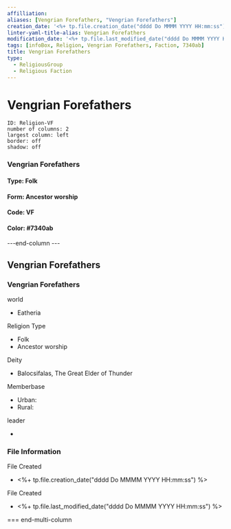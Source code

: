 ```yaml
---
affilliation: 
aliases: [Vengrian Forefathers, "Vengrian Forefathers"]
creation_date: '<%+ tp.file.creation_date("dddd Do MMMM YYYY HH:mm:ss") %>' 
linter-yaml-title-alias: Vengrian Forefathers
modification_date: '<%+ tp.file.last_modified_date("dddd Do MMMM YYYY HH:mm:ss") %>'
tags: [infoBox, Religion, Vengrian Forefathers, Faction, 7340ab]
title: Vengrian Forefathers
type:
  - ReligiousGroup
  - Religious Faction
---
```

# Vengrian Forefathers


```start-multi-column  
ID: Religion-VF  
number of columns: 2  
largest column: left
border: off
shadow: off
```

### Vengrian Forefathers

#### Type: Folk

#### Form: Ancestor worship

#### Code: VF

#### **Color:** #7340ab

---end-column ---
<html>
    <div class="infobox">
        <div class="heading">
            <h2>Vengrian Forefathers</h2>
        </div>
        <div class="infobox-group">
            <div class="heading">
                <h3>Vengrian Forefathers</h3>
            </div>
            <div class="infobox-datarow">
                <p class="data-heading">world</p>
                <ul class="data-content">
                    <li>Eatheria</li>
                </ul>
            </div>
            <div class="infobox-datarow">
                <p class="data-heading">Religion Type</p>
                <ul class="data-content">
                    <li>Folk</li>
                    <li>Ancestor worship</li>
                </ul>
            </div>
            <div class="infobox-datarow">
                <p class="data-heading">Deity</p>
                <ul class="data-content">
                    <li>Balocsifalas, The Great Elder of Thunder</li>
                </ul>
            </div>
            <div class="infobox-datarow">
                <p class="data-heading">Memberbase</p>
                <ul class="data-content">
                    <li>Urban: </li>
                    <li>Rural: </li>
                </ul>
            </div>
            <div class="infobox-datarow">
                <p class="data-heading">leader</p>
                <ul class="data-content">
                    <li></li>
                </ul>
            </div>
            <div class="heading">
				<h3>File Information</h3>
			</div>
			<div class="infobox-datarow">
				<p class="data-heading">File Created</p>
				<ul class="data-content">
					<li><%+ tp.file.creation_date("dddd Do MMMM YYYY HH:mm:ss") %></li>
				</ul>
			</div>
			<div class="infobox-datarow">
				<p class="data-heading">File Created</p>
				<ul class="data-content">
					<li><%+ tp.file.last_modified_date("dddd Do MMMM YYYY HH:mm:ss") %></li>
				</ul>
			</div>
        </div>
    </div>
</div>
</html>

=== end-multi-column